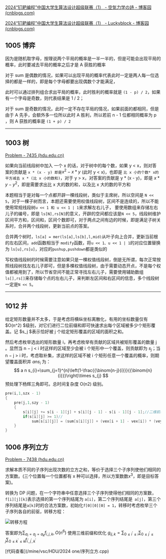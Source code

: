 [2024“钉耙编程”中国大学生算法设计超级联赛（1） - 空気力学の詩 - 博客园 (cnblogs.com)](https://www.cnblogs.com/cjjsb/p/18312365#preface)

[2024“钉耙编程”中国大学生算法设计超级联赛（1） - Luckyblock - 博客园 (cnblogs.com)](https://www.cnblogs.com/luckyblock/p/18312579)

## 1005 博弈

因为是随机取字母，按理说两个平局的概率是一半一半的，但是可能会出现平局的概率，此时要减去平局的概率之后才是 A 获胜的概率

对于 sum 是偶数的情况，如果可以出现平局的概率代表此时一定是两人每一位选择的都是一样的，即是每个字母都要出现偶数个才能满足，

此时可以通过排列组合求出平局的概率，此时胜利的概率就是 `(1 - p) / 2`，如果有一个字母是奇数，则代表结果是 1 / 2；

对于 sum 是奇数的情况，此时一定不存在平局的情况，如果前面的都相同，但是由于 A 先手，会额外多一位所以此时 A 胜利，所以若前 n - 1 位都相同概率为 p ，则 A 获胜的概率是 `(1 + p) / 2`

---

## 1003 树

[Problem - 7435 (hdu.edu.cn)](https://acm.hdu.edu.cn/showproblem.php?pid=7435)

如果向当前线段树中加入 一个 x 的话，对于树中的每个数，如果 y < x，则对答案的贡献是 `x * (x - y) 即是`$x ^ 2 - x * y$ (此时 y < x)，也即是 `比 x 小的个数* x的平方减去 x * (比 x 小的数和)`，对于 y > x，对答案的贡献是 y * (x - y)，即是 $x*y - y ^2$，即是需要求出比 x 大的数的和，以及比 x 大的数的平方和

本题相当于是对每一个点都开辟一棵线段树，类似于主席树，所以空间是 `N << 5`，对于一棵子树而言，本题还需要使用权值线段树，区间不是连续的，所以不能使用常规线段树`u << 1 和 u << 1 | 1`来求解左右儿子， 要使用数组来存储左右儿子的编号，即是 `ls[N],rs[N]`的意义，开辟的空间都应该是`N << 5`，线段树维护区间平方和，区间和，区间个数即可，对于两点之间有边的时候，即是满足子树关系时，合并两个线段树，更新当前点的答案。

合并两个树时，`ls[a] = mer(ls[a],ls[b],l,mid)`从叶子向上合并，更新当前根的左右区间，`add`函数相当于 `modify`函数，将`u << 1、u << 1 | 1`的对应位置替换为 `ls[u],rs[u]`，对应的`pushup,pushdown`都是类似的

写权值线段树的时候需要注意如果只是一棵权值线段树，倒是无所谓，每次正常按照线段树找左右儿子即可，但是多棵权值线段树，由于需要动态开点，不是每个权值都被用到了，所以节省空间不能正常寻找左右儿子，需要使用辅助数组`ls[],rs[]`来存储每个点的左右儿子，来判断左区间和右区间的信息，多个线段树一定是`N << 5`。

---

## 1012 并

给定矩形数量并不太多，于是考虑将横纵坐标离散化，有用的坐标数量仅有 $O(n^2) $级别，对它们进行二位前缀和即可快速求出每个区域被多少个矩形覆盖。记 $s_j $表示恰好被 j 个给定矩形覆盖的区域的面积之和。

然后考虑枚举选出的矩形数量 i，再考虑枚举有贡献的区域共被矩形覆盖的数量 j 。显然当 n − j < i 时这样的区域至少会被 i 个矩形中一个覆盖，则贡献即为 $s_j$；当 n − j > i 时，考虑取补集，求这样的区域不被 i 个矩形任意一个覆盖的概率，则期望覆盖面积并 $ans_i$ 为：
$$
a n s_{i}=\sum_{j=1}^{n}\left(1-\frac{{\binom{n-j}{i}}}{{\binom{n}{i}}}\right)\times s_{j}
$$
预处理下杨辉三角即可。总时间复杂度 O(n2) 级别。

```cpp
pre(i,1,szx - 1)
{
    pre(j,1,szy - 1)
    {
        s[i][j] += s[i - 1][j] + s[i][j - 1] - s[i - 1][j - 1];//二维前缀和求当前有多少个矩形,相当于容斥原理
        if(s[i][j] >= 1)//
            sum[s[i][j]] = (sum[s[i][j]] + (vex[i + 1] - vex[i]) * (vey[j + 1] - vey[j]) % mod) % mod;//恰好被s[i][j]个矩形覆盖的面积
    }
}
```

## 1006 序列立方

[Problem - 7438 (hdu.edu.cn)](https://acm.hdu.edu.cn/showproblem.php?pid=7438)

求解本质不同的子序列出现次数的立方之和，等价于选择三个子序列使他们相同的方案数。(三个位置每一个位置都有 x 种可以选择，所以方案数数$x^3$，即是目标答案)。

转换为 DP 问题，在一个字符串中任意选择三个子序列使得他们相同的方案数，`f[i][j][k]`表示选择的第一个序列结尾为 `a[i]`，第二个序列结尾是`	a[j]`，第三个序列结尾是`a[k]`时的合法方案数，初始化`f[0][0][0] = 1`，转移时考虑枚举三个子序列各自的前驱，转移方程：

![转移方程](../Images/1006序列立方.png)

答案即为$\sum_{a_{i}=a_{j}=a_{k}}f_{i,j,k},  O(n^6)$ 使用三维前缀和优化 $g_{i j,k}=\sum_{0\leq i^{\prime}\leq i}\sum_{0\leq j^{\prime}\leq j}\sum_{0\leq k^{\prime}\leq k}f_{{i^{\prime}},j^{\prime},k^{\prime}}$

[代码查看](/mine/vsc/HDU/2024 one/序列立方.cpp)



























